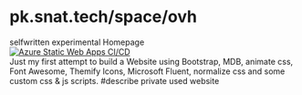 # pk.snat.tech/space/ovh
selfwritten experimental Homepage\
[![Azure Static Web Apps CI/CD](https://github.com/pkostelnik/www/actions/workflows/azure-static-web-apps-gentle-pond-007985710.yml/badge.svg)](https://github.com/pkostelnik/www/actions/workflows/azure-static-web-apps-gentle-pond-007985710.yml)\
Just my first attempt to build a Website using Bootstrap, MDB, animate css, Font Awesome, Themify Icons, Microsoft Fluent, normalize css and some custom css & js scripts.
#describe private used website
